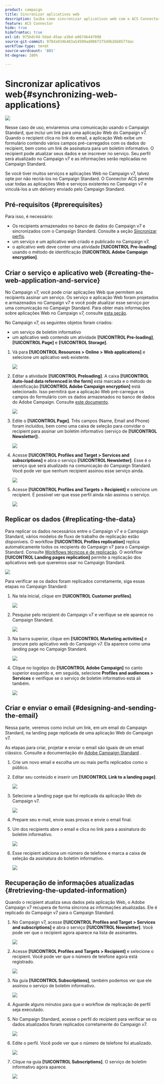 ```yaml
---
product: campaign
title: Sincronizar aplicativos web
description: Saiba como sincronizar aplicativos web com o ACS Connector
feature: ACS Connector
hide: true
hidefromtoc: true
exl-id: 975bdc94-5da4-45ae-a3bd-e8674b447098
source-git-commit: 978da934b483a54509ad806f375d9b2bb0577dac
workflow-type: tm+mt
source-wordcount: '801'
ht-degree: 100%

---
```


# Sincronizar aplicativos web{#synchronizing-web-applications}

![](../../assets/v7-only.svg)

Nesse caso de uso, enviaremos uma comunicação usando o Campaign Standard, que inclui um link para uma aplicação Web do Campaign v7. Quando o recipient clica no link do email, a aplicação Web exibe um formulário contendo vários campos pré-carregados com os dados do recipient, bem como um link de assinatura para um boletim informativo. O recipient pode atualizar seus dados e se inscrever no serviço. Seu perfil será atualizado no Campaign v7 e as informações serão replicadas no Campaign Standard.

Se você tiver muitos serviços e aplicações Web no Campaign v7, talvez opte por não recriá-los no Campaign Standard. O Connector ACS permite usar todas as aplicações Web e serviços existentes no Campaign v7 e vinculá-los a um delivery enviado pelo Campaign Standard.

## Pré-requisitos {#prerequisites}

Para isso, é necessário:

* Os recipients armazenados no banco de dados do Campaign v7 e sincronizados com o Campaign Standard. Consulte a seção [Sincronizar perfis](../../integrations/using/synchronizing-profiles.md).
* um serviço e um aplicativo web criado e publicado no Campaign v7.
* o aplicativo web deve conter uma atividade **[!UICONTROL Pre-loading]** usando o método de identificação **[!UICONTROL Adobe Campaign encryption]**.

## Criar o serviço e aplicativo web {#creating-the-web-application-and-service}

No Campaign v7, você pode criar aplicações Web que permitem aos recipients assinar um serviço. Os serviço e aplicação Web foram projetados e armazenados no Campaign v7 e você pode atualizar esse serviço por uma comunicação no Campaign Standard. Para obter mais informações sobre aplicações Web no Campaign v7, consulte [esta seção](../../web/using/adding-fields-to-a-web-form.md#subscription-checkboxes).

No Campaign v7, os seguintes objetos foram criados:

* um serviço de boletim informativo
* um aplicativo web contendo um atividade **[!UICONTROL Pre-loading]**, **[!UICONTROL Page]** e **[!UICONTROL Storage]**.

1. Vá para **[!UICONTROL Resources > Online > Web applications]** e selecione um aplicativo web existente.

   ![](assets/acs_connect_lp_2.png)

1. Editar a atividade **[!UICONTROL Preloading]**. A caixa **[!UICONTROL Auto-load data referenced in the form]** está marcada e o método de identificação **[!UICONTROL Adobe Campaign encryption]** está selecionado. Isso permitirá que a aplicação Web pré-carregue os campos do formulário com os dados armazenados no banco de dados do Adobe Campaign. Consulte [este documento](../../web/using/publishing-a-web-form.md#pre-loading-the-form-data).

   ![](assets/acs_connect_lp_4.png)

1. Edite o **[!UICONTROL Page]**. Três campos (Name, Email and Phone) foram incluídos, bem como uma caixa de seleção para convidar o recipient para assinar um boletim informativo (serviço de **[!UICONTROL Newsletter]**).

   ![](assets/acs_connect_lp_3.png)

1. Acesse **[!UICONTROL Profiles and Target > Services and subscriptions]** e abra o serviço **[!UICONTROL Newsletter]**. Esse é o serviço que será atualizado na comunicação do Campaign Standard. Você pode ver que nenhum recipient assinou esse serviço ainda.

   ![](assets/acs_connect_lp_5.png)

1. Acesse **[!UICONTROL Profiles and Targets > Recipient]** e selecione um recipient. É possível ver que esse perfil ainda não assinou o serviço.

   ![](assets/acs_connect_lp_6.png)

## Replicar os dados {#replicating-the-data}

Para replicar os dados necessários entre o Campaign v7 e o Campaign Standard, vários modelos de fluxo de trabalho de replicação estão disponíveis. O workflow **[!UICONTROL Profiles replication]** replica automaticamente todos os recipients do Campaign v7 para o Campaign Standard. Consulte [Workflows técnicos e de replicação](../../integrations/using/acs-connector-principles-and-data-cycle.md#technical-and-replication-workflows). O workflow **[!UICONTROL Landing pages replication]** permite a replicação dos aplicativos web que queremos usar no Campaign Standard.

![](assets/acs_connect_lp_1.png)

Para verificar se os dados foram replicados corretamente, siga essas etapas no Campaign Standard:

1. Na tela inicial, clique em **[!UICONTROL Customer profiles]**.

   ![](assets/acs_connect_lp_7.png)

1. Pesquise pelo recipient do Campaign v7 e verifique se ele aparece no Campaign Standard.

   ![](assets/acs_connect_lp_8.png)

1. Na barra superior, clique em **[!UICONTROL Marketing activities]** e procure pelo aplicativo web do Campaign v7. Ela aparece como uma landing page no Campaign Standard.

   ![](assets/acs_connect_lp_9.png)

1. Clique no logotipo do **[!UICONTROL Adobe Campaign]** no canto superior esquerdo e, em seguida, selecione **Profiles and audiences > Services** e verifique se o serviço de boletim informativo está ali também.

   ![](assets/acs_connect_lp_10.png)

## Criar e enviar o email {#designing-and-sending-the-email}

Nessa parte, veremos como incluir um link, em um email do Campaign Standard, na landing page replicada de uma aplicação Web do Campaign v7.

As etapas para criar, projetar e enviar o email são iguais de um email clássico. Consulte a documentação do [Adobe Campaign Standard](https://experienceleague.adobe.com/docs/campaign-standard/using/campaign-standard-home.html?lang=pt-BR) .

1. Crie um novo email e escolha um ou mais perfis replicados como o público.
1. Editar seu conteúdo e inserir um **[!UICONTROL Link to a landing page]**.

   ![](assets/acs_connect_lp_12.png)

1. Selecione a landing page que foi replicada da aplicação Web do Campaign v7.

   ![](assets/acs_connect_lp_13.png)

1. Prepare seu e-mail, envie suas provas e envie o email final.
1. Um dos recipients abre o email e clica no link para a assinatura do boletim informativo.

   ![](assets/acs_connect_lp_14.png)

1. Esse recipient adiciona um número de telefone e marca a caixa de seleção da assinatura do boletim informativo.

   ![](assets/acs_connect_lp_15.png)

## Recuperação de informações atualizadas {#retrieving-the-updated-information}

Quando o recipient atualiza seus dados pela aplicação Web, o Adobe Campaign v7 recupera de forma síncrona as informações atualizadas. Ele é replicado do Campaign v7 para o Campaign Standard.

1. No Campaign v7, acesse **[!UICONTROL Profiles and Target > Services and subscriptions]** e abra o serviço **[!UICONTROL Newsletter]**. Você pode ver que o recipient agora aparece na lista de assinantes.

   ![](assets/acs_connect_lp_16.png)

1. Acesse **[!UICONTROL Profiles and Targets > Recipient]** e selecione o recipient. Você pode ver que o número de telefone agora está registrado.

   ![](assets/acs_connect_lp_17.png)

1. Na guia **[!UICONTROL Subscriptions]**, também podemos ver que ele assinou o serviço de boletim informativo.

   ![](assets/acs_connect_lp_18.png)

1. Aguarde alguns minutos para que o workflow de replicação de perfil seja executado.
1. No Campaign Standard, acesse o perfil do recipient para verificar se os dados atualizados foram replicados corretamente do Campaign v7.

   ![](assets/acs_connect_lp_19.png)

1. Edite o perfil. Você pode ver que o número de telefone foi atualizado.

   ![](assets/acs_connect_lp_20.png)

1. Clique na guia **[!UICONTROL Subscriptions]**. O serviço de boletim informativo agora aparece.

   ![](assets/acs_connect_lp_21.png)
